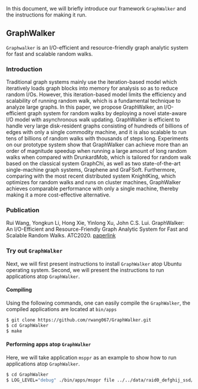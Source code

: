 In this document, we will briefly introduce our framework `GraphWalker` and the instructions for making it run.

## GraphWalker

`Graphwalker` is an I/O-efficient and resource-friendly graph analytic system for fast and scalable random walks.

### Introduction
Traditional graph systems mainly use the iteration-based model which iteratively loads graph blocks into memory for analysis so as to reduce random I/Os. However, this iteration-based model limits the efficiency and scalability of running random walk, which is a fundamental technique to analyze large graphs. In this paper, we propose GraphWalker, an I/O-efficient graph system for random walks by deploying a novel state-aware I/O model with asynchronous walk updating. GraphWalker is efficient to handle very large disk-resident graphs consisting of hundreds of billions of edges with only a single commodity machine, and it is also scalable to run tens of billions of random walks with thousands of steps long. Experiments on our prototype system show that GraphWalker can achieve more than an order of magnitude speedup when running a large amount of long random walks when compared with DrunkardMob, which is tailored for random walk based on the classical system GraphChi, as well as two state-of-the-art single-machine graph systems, Graphene and GraFSoft. Furthermore, comparing with the most recent distributed system KnightKing, which optimizes for random walks and runs on cluster machines, GraphWalker achieves comparable performance with only a single machine, thereby making it a more cost-effective alternative.

### Publication

Rui Wang, Yongkun Li, Hong Xie, Yinlong Xu, John C.S. Lui. GraphWalker: An I/O-Efficient and Resource-Friendly Graph Analytic System for Fast and Scalable Random Walks. ATC2020. [paperlink](www.github.com)

### Try out `GraphWalker`

Next, we will first present instructions to install `GraphWalker` atop Ubuntu operating system. Second, we will present the instructions to run applications atop `GraphWalker`.

#### Compiling 

Using the following commands, one can easily compile the `GraphWalker`, the compiled applications are located at `bin/apps`

```bash
$ git clone https://github.com/rwang067/GraphWalker.git
$ cd GraphWalker
$ make
```

#### Performing apps atop `GraphWalker`

Here, we will take application `msppr` as an example to show how to run applications atop `GraphWalker`.

```bash
$ cd GraphWalker
$ LOG_LEVEL="debug" ./bin/apps/msppr file ../../data/raid0_defghij_ssd/LiveJournal/soc-LiveJournal1.txt firstsource 0 numsources 1 walkspersource 2000 maxwalklength 10 prob 0.2
```